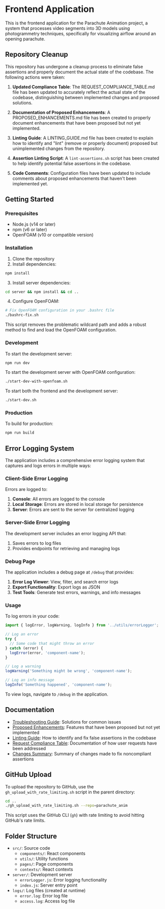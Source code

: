 # Frontend Application

This is the frontend application for the Parachute Animation project, a system that processes video segments into 3D models using photogrammetry techniques, specifically for visualizing airflow around an opening parachute.

## Repository Cleanup

This repository has undergone a cleanup process to eliminate false assertions and properly document the actual state of the codebase. The following actions were taken:

1. **Updated Compliance Table**: The REQUEST_COMPLIANCE_TABLE.md file has been updated to accurately reflect the actual state of the codebase, distinguishing between implemented changes and proposed solutions.

2. **Documentation of Proposed Enhancements**: A PROPOSED_ENHANCEMENTS.md file has been created to properly document enhancements that have been proposed but not yet implemented.

3. **Linting Guide**: A LINTING_GUIDE.md file has been created to explain how to identify and "lint" (remove or properly document) proposed but unimplemented changes from the repository.

4. **Assertion Linting Script**: A `lint-assertions.sh` script has been created to help identify potential false assertions in the codebase.

5. **Code Comments**: Configuration files have been updated to include comments about proposed enhancements that haven't been implemented yet.

## Getting Started

### Prerequisites

- Node.js (v14 or later)
- npm (v6 or later)
- OpenFOAM (v10 or compatible version)

### Installation

1. Clone the repository
2. Install dependencies:

```bash
npm install
```

3. Install server dependencies:

```bash
cd server && npm install && cd ..
```

4. Configure OpenFOAM:

```bash
# Fix OpenFOAM configuration in your .bashrc file
./bashrc-fix.sh
```

This script removes the problematic wildcard path and adds a robust method to find and load the OpenFOAM configuration.

### Development

To start the development server:

```bash
npm run dev
```

To start the development server with OpenFOAM configuration:

```bash
./start-dev-with-openfoam.sh
```

To start both the frontend and the development server:

```bash
./start-dev.sh
```

### Production

To build for production:

```bash
npm run build
```

## Error Logging System

The application includes a comprehensive error logging system that captures and logs errors in multiple ways:

### Client-Side Error Logging

Errors are logged to:

1. **Console**: All errors are logged to the console
2. **Local Storage**: Errors are stored in local storage for persistence
3. **Server**: Errors are sent to the server for centralized logging

### Server-Side Error Logging

The development server includes an error logging API that:

1. Saves errors to log files
2. Provides endpoints for retrieving and managing logs

### Debug Page

The application includes a debug page at `/debug` that provides:

1. **Error Log Viewer**: View, filter, and search error logs
2. **Export Functionality**: Export logs as JSON
3. **Test Tools**: Generate test errors, warnings, and info messages

### Usage

To log errors in your code:

```javascript
import { logError, logWarning, logInfo } from '../utils/errorLogger';

// Log an error
try {
  // Some code that might throw an error
} catch (error) {
  logError(error, 'component-name');
}

// Log a warning
logWarning('Something might be wrong', 'component-name');

// Log an info message
logInfo('Something happened', 'component-name');
```

To view logs, navigate to `/debug` in the application.

## Documentation

- [Troubleshooting Guide](./TROUBLESHOOTING.md): Solutions for common issues
- [Proposed Enhancements](./PROPOSED_ENHANCEMENTS.md): Features that have been proposed but not yet implemented
- [Linting Guide](./LINTING_GUIDE.md): How to identify and fix false assertions in the codebase
- [Request Compliance Table](./REQUEST_COMPLIANCE_TABLE.md): Documentation of how user requests have been addressed
- [Changes Summary](./CHANGES_SUMMARY.md): Summary of changes made to fix noncompliant assertions

## GitHub Upload

To upload the repository to GitHub, use the `gh_upload_with_rate_limiting.sh` script in the parent directory:

```bash
cd ..
./gh_upload_with_rate_limiting.sh --repo=parachute_anim
```

This script uses the GitHub CLI (`gh`) with rate limiting to avoid hitting GitHub's rate limits.

## Folder Structure

- `src/`: Source code
  - `components/`: React components
  - `utils/`: Utility functions
  - `pages/`: Page components
  - `contexts/`: React contexts
- `server/`: Development server
  - `errorLogger.js`: Error logging functionality
  - `index.js`: Server entry point
- `logs/`: Log files (created at runtime)
  - `error.log`: Error log file
  - `access.log`: Access log file
